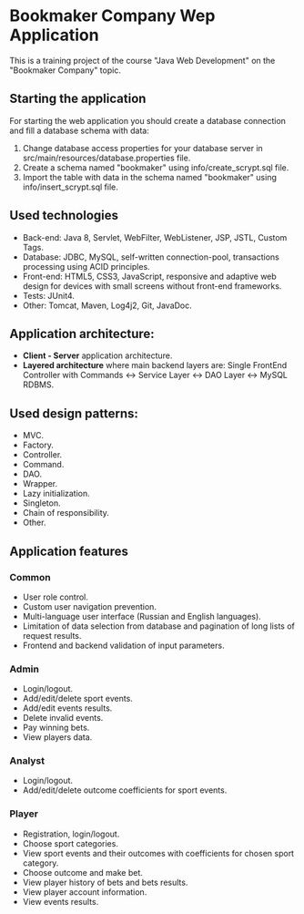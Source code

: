 # Bookmaker Company Wep Application
This is a training project of the course "Java Web Development" on the "Bookmaker Company" topic.

## Starting the application
For starting the web application you should create a database connection and fill a database schema with data:
1. Change database access properties for your database server in src/main/resources/database.properties file.
2. Create a schema named "bookmaker" using info/create_scrypt.sql file.
3. Import the table with data in the schema named "bookmaker" using info/insert_scrypt.sql file.

## Used technologies
- Back-end: Java 8, Servlet, WebFilter, WebListener, JSP, JSTL, Custom Tags.
- Database: JDBC, MySQL, self-written connection-pool, transactions processing using ACID principles.
- Front-end: HTML5, CSS3, JavaScript, responsive and adaptive web design for devices with small screens without front-end frameworks.
- Tests: JUnit4.
- Other: Tomcat, Maven, Log4j2, Git, JavaDoc.

## Application architecture:
- **Client - Server** application architecture.
- **Layered architecture** where main backend layers are: Single FrontEnd Controller with Commands <-> Service Layer <-> DAO Layer <-> MySQL RDBMS.

## Used design patterns:
- MVC.
- Factory.
- Controller.
- Command.
- DAO.
- Wrapper.
- Lazy initialization.
- Singleton.
- Chain of responsibility.
- Other.

## Application features
### Common
- User role control.
- Custom user navigation prevention.
- Multi-language user interface (Russian and English languages).
- Limitation of data selection from database and pagination of long lists of request results.
- Frontend and backend validation of input parameters.

### Admin
- Login/logout.
- Add/edit/delete sport events.
- Add/edit events results.
- Delete invalid events.
- Pay winning bets.
- View players data.

### Analyst
- Login/logout.
- Add/edit/delete outcome coefficients for sport events.

### Player
- Registration, login/logout.
- Choose sport categories.
- View sport events and their outcomes with coefficients for chosen sport category.
- Choose outcome and make bet.
- View player history of bets and bets results.
- View player account information.
- View events results.